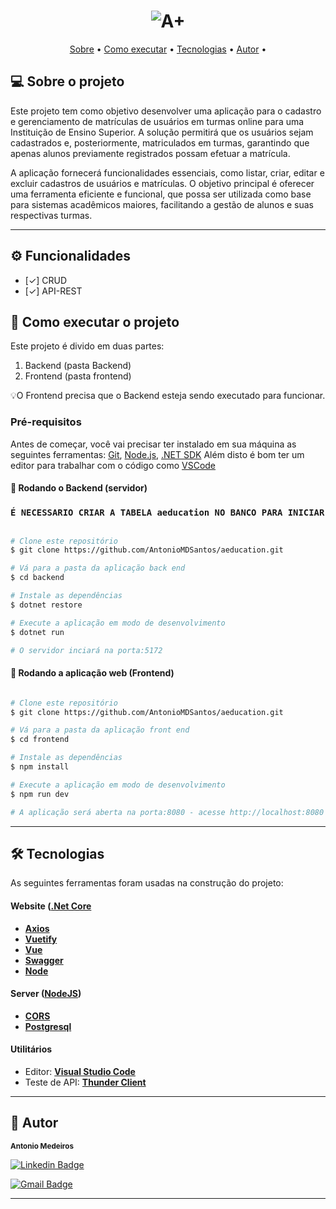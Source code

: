 <h1 align="center">
    <img alt="A+" title="#NextLevelWeek" src="https://github.com/user-attachments/assets/3a7ed011-8c65-4c06-a84f-41e05cc062f6" />
</h1>

<p align="center">
 <a href="#-sobre-o-projeto">Sobre</a> •
 <a href="#-como-executar-o-projeto">Como executar</a> • 
 <a href="#-tecnologias">Tecnologias</a> • 
 <a href="#-autor">Autor</a> • 
</p>


## 💻 Sobre o projeto

Este projeto tem como objetivo desenvolver uma aplicação para o cadastro e gerenciamento de matrículas de usuários em turmas online para uma Instituição de Ensino Superior. A solução permitirá que os usuários sejam cadastrados e, posteriormente, matriculados em turmas, garantindo que apenas alunos previamente registrados possam efetuar a matrícula.

A aplicação fornecerá funcionalidades essenciais, como listar, criar, editar e excluir cadastros de usuários e matrículas. O objetivo principal é oferecer uma ferramenta eficiente e funcional, que possa ser utilizada como base para sistemas acadêmicos maiores, facilitando a gestão de alunos e suas respectivas turmas.

---

## ⚙️ Funcionalidades

- [✓] CRUD
- [✓] API-REST

## 🚀 Como executar o projeto

Este projeto é divido em duas partes:
1. Backend (pasta Backend) 
2. Frontend (pasta frontend)

💡O Frontend precisa que o Backend esteja sendo executado para funcionar.

### Pré-requisitos

Antes de começar, você vai precisar ter instalado em sua máquina as seguintes ferramentas:
[Git](https://git-scm.com), [Node.js](https://nodejs.org/en/), [.NET SDK](https://dotnet.microsoft.com/pt-br/download/dotnet/thank-you/sdk-9.0.102-windows-x64-installer)
Além disto é bom ter um editor para trabalhar com o código como [VSCode](https://code.visualstudio.com/)

#### 🎲 Rodando o Backend (servidor)

### ```É NECESSARIO CRIAR A TABELA aeducation NO BANCO PARA INICIAR```

```bash

# Clone este repositório
$ git clone https://github.com/AntonioMDSantos/aeducation.git

# Vá para a pasta da aplicação back end
$ cd backend

# Instale as dependências
$ dotnet restore

# Execute a aplicação em modo de desenvolvimento
$ dotnet run

# O servidor inciará na porta:5172

```

#### 🧭 Rodando a aplicação web (Frontend)

```bash

# Clone este repositório
$ git clone https://github.com/AntonioMDSantos/aeducation.git

# Vá para a pasta da aplicação front end
$ cd frontend

# Instale as dependências
$ npm install

# Execute a aplicação em modo de desenvolvimento
$ npm run dev

# A aplicação será aberta na porta:8080 - acesse http://localhost:8080

```

---

## 🛠 Tecnologias

As seguintes ferramentas foram usadas na construção do projeto:

#### **Website**  ([.Net Core](https://dotnet.microsoft.com/en-us/download)

-   **[Axios](https://axios-http.com)**
-   **[Vuetify](https://vuetifyjs.com/en/)**
-   **[Vue](https://vuejs.org)**
-   **[Swagger](https://swagger.io)**
-   **[Node](https://nodejs.org/en/)**


#### [](https://github.com/tgmarinho/Ecoleta#server-nodejs--typescript)**Server**  ([NodeJS](https://nodejs.org/en/))

-   **[CORS](https://expressjs.com/en/resources/middleware/cors.html)**
-   **[Postgresql](https://www.postgresql.org)**

#### [](https://github.com/tgmarinho/Ecoleta#utilit%C3%A1rios)**Utilitários**

-   Editor:  **[Visual Studio Code](https://code.visualstudio.com/)**
-   Teste de API:  **[Thunder Client](https://marketplace.visualstudio.com/items?itemName=rangav.vscode-thunder-client)**


---


## 🦸 Autor

 
 <sub><b>Antonio Medeiros</b></sub>
 <br />

[![Linkedin Badge](https://img.shields.io/badge/-Antonio-blue?style=flat-square&logo=Linkedin&logoColor=white&link=https://www.linkedin.com/in/antoniomdsantoss/)](https://www.linkedin.com/in/antoniomdsantoss/) 

[![Gmail Badge](https://img.shields.io/badge/-Antonio-c14438?style=flat-square&logo=Gmail&logoColor=white&link=mailto:tony-ms@hotmail.com)](mailto:tony-ms@hotmail.com)

---
